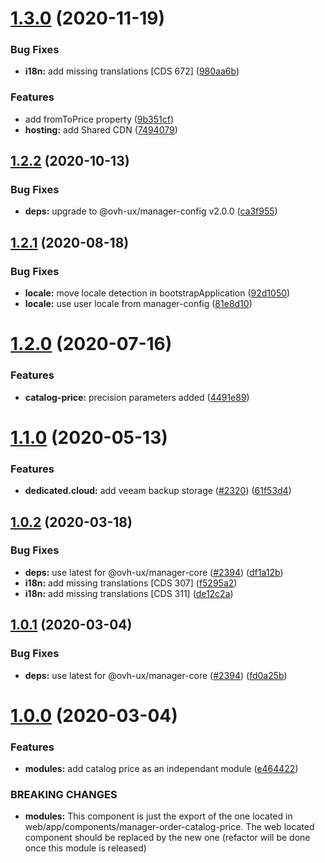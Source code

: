 # [1.3.0](https://github.com/ovh/manager/compare/@ovh-ux/manager-catalog-price@1.2.2...@ovh-ux/manager-catalog-price@1.3.0) (2020-11-19)


### Bug Fixes

* **i18n:** add missing translations [CDS 672] ([980aa6b](https://github.com/ovh/manager/commit/980aa6bf26b4281eb007effba060432cb3686bb8))


### Features

* add fromToPrice property ([9b351cf](https://github.com/ovh/manager/commit/9b351cfaf69c152f5398063ebe8cc79d54b58f32))
* **hosting:** add Shared CDN ([7494079](https://github.com/ovh/manager/commit/7494079ea3307b20c9c2eccb2c3f70e3b1c1c6a9))



## [1.2.2](https://github.com/ovh/manager/compare/@ovh-ux/manager-catalog-price@1.2.1...@ovh-ux/manager-catalog-price@1.2.2) (2020-10-13)


### Bug Fixes

* **deps:** upgrade to @ovh-ux/manager-config v2.0.0 ([ca3f955](https://github.com/ovh/manager/commit/ca3f9554c13b1436cbdeed3de8ac69e399d5dd93))



## [1.2.1](https://github.com/ovh/manager/compare/@ovh-ux/manager-catalog-price@1.2.0...@ovh-ux/manager-catalog-price@1.2.1) (2020-08-18)


### Bug Fixes

* **locale:** move locale detection in bootstrapApplication ([92d1050](https://github.com/ovh/manager/commit/92d1050613a2466ce2447e2c3d322ae81165530a))
* **locale:** use user locale from manager-config ([81e8d10](https://github.com/ovh/manager/commit/81e8d1009455d7524ee86a5183a8db517640ef41))



# [1.2.0](https://github.com/ovh/manager/compare/@ovh-ux/manager-catalog-price@1.1.0...@ovh-ux/manager-catalog-price@1.2.0) (2020-07-16)


### Features

* **catalog-price:** precision parameters added ([4491e89](https://github.com/ovh/manager/commit/4491e894686ec59ee42a686e0094e1ee3b73554b))



# [1.1.0](https://github.com/ovh/manager/compare/@ovh-ux/manager-catalog-price@1.0.2...@ovh-ux/manager-catalog-price@1.1.0) (2020-05-13)


### Features

* **dedicated.cloud:** add veeam backup storage ([#2320](https://github.com/ovh/manager/issues/2320)) ([61f53d4](https://github.com/ovh/manager/commit/61f53d4b6507158941a76defbc72b7302a4206f3))



## [1.0.2](https://github.com/ovh/manager/compare/@ovh-ux/manager-catalog-price@1.0.1...@ovh-ux/manager-catalog-price@1.0.2) (2020-03-18)


### Bug Fixes

* **deps:** use latest for @ovh-ux/manager-core ([#2394](https://github.com/ovh/manager/issues/2394)) ([df1a12b](https://github.com/ovh/manager/commit/df1a12bc132cebb55f0a70a317e406ee78574faa))
* **i18n:** add missing translations [CDS 307] ([f5295a2](https://github.com/ovh/manager/commit/f5295a2c34752721d7cc4c7cb01516f1ac295b2d))
* **i18n:** add missing translations [CDS 311] ([de12c2a](https://github.com/ovh/manager/commit/de12c2a807d080b4718225995e0b191110c1e523))



## [1.0.1](https://github.com/ovh/manager/compare/@ovh-ux/manager-catalog-price@1.0.0...@ovh-ux/manager-catalog-price@1.0.1) (2020-03-04)


### Bug Fixes

* **deps:** use latest for @ovh-ux/manager-core ([#2394](https://github.com/ovh/manager/issues/2394)) ([fd0a25b](https://github.com/ovh/manager/commit/fd0a25b11bd5119649daf3b1605bb56bf70f3ff9))



# [1.0.0](https://github.com/ovh/manager/compare/@ovh-ux/manager-catalog-price@0.0.0...@ovh-ux/manager-catalog-price@1.0.0) (2020-03-04)


### Features

* **modules:** add catalog price as an independant module ([e464422](https://github.com/ovh/manager/commit/e46442241e7d2402b8d7c97838cc12d65f3ad1d1))


### BREAKING CHANGES

* **modules:** This component is just the export of the one located in web/app/components/manager-order-catalog-price.
The web located component should be replaced by the new one (refactor will be done once this module is released)
